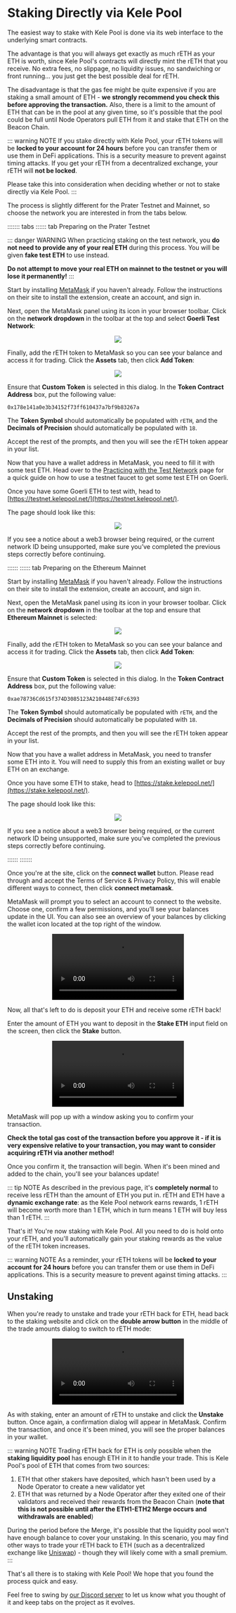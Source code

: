 # Staking Directly via Kele Pool

The easiest way to stake with Kele Pool is done via its web interface to the underlying smart contracts.

The advantage is that you will always get exactly as much rETH as your ETH is worth, since Kele Pool's contracts will directly mint the rETH that you receive.
No extra fees, no slippage, no liquidity issues, no sandwiching or front running... you just get the best possible deal for rETH.

The disadvantage is that the gas fee might be quite expensive if you are staking a small amount of ETH - **we strongly recommend you check this before approving the transaction.**
Also, there is a limit to the amount of ETH that can be in the pool at any given time, so it's possible that the pool could be full until Node Operators pull ETH from it and stake that ETH on the Beacon Chain.

::: warning NOTE
If you stake directly with Kele Pool, your rETH tokens will be **locked to your account for 24 hours** before you can transfer them or use them in DeFi applications.
This is a security measure to prevent against timing attacks.
If you get your rETH from a decentralized exchange, your rETH will **not be locked**.

Please take this into consideration when deciding whether or not to stake directly via Kele Pool.
:::

The process is slightly different for the Prater Testnet and Mainnet, so choose the network you are interested in from the tabs below.

::::::: tabs
:::::: tab Preparing on the Prater Testnet

::: danger WARNING
When practicing staking on the test network, you **do not need to provide any of your real ETH** during this process.
You will be given **fake test ETH** to use instead.

**Do not attempt to move your real ETH on mainnet to the testnet or you will lose it permanently!** 
:::

Start by installing [MetaMask](https://metamask.io/) if you haven't already.
Follow the instructions on their site to install the extension, create an account, and sign in.

Next, open the MetaMask panel using its icon in your browser toolbar.
Click on the **network dropdown** in the toolbar at the top and select **Goerli Test Network**:

<center>

![](./images/mm_network.png)

</center>

Finally, add the rETH token to MetaMask so you can see your balance and access it for trading.
Click the **Assets** tab, then click **Add Token**:

<center>

![](./images/mm_add_token.png)

</center>

Ensure that **Custom Token** is selected in this dialog.
In the **Token Contract Address** box, put the following value:

```
0x178e141a0e3b34152f73ff610437a7bf9b83267a
```

The **Token Symbol** should automatically be populated with `rETH`, and the **Decimals of Precision** should automatically be populated with `18`.

Accept the rest of the prompts, and then you will see the rETH token appear in your list.

Now that you have a wallet address in MetaMask, you need to fill it with some test ETH.
Head over to the [Practicing with the Test Network](../testnet/overview.md#getting-test-eth-on-goerli) page for a quick guide on how to use a testnet faucet to get some test ETH on Goerli.

Once you have some Goerli ETH to test with, head to [https://testnet.kelepool.net/](https://testnet.kelepool.net/).

The page should look like this:

<center>

![](./images/rp_test_site.png)

</center>

If you see a notice about a web3 browser being required, or the current network ID being unsupported, make sure you’ve completed the previous steps correctly before continuing.

::::::
:::::: tab Preparing on the Ethereum Mainnet

Start by installing [MetaMask](https://metamask.io/) if you haven't already.
Follow the instructions on their site to install the extension, create an account, and sign in.

Next, open the MetaMask panel using its icon in your browser toolbar.
Click on the **network dropdown** in the toolbar at the top and ensure that **Ethereum Mainnet** is selected:

<center>

![](./images/mm_network_main.png)

</center>

Finally, add the rETH token to MetaMask so you can see your balance and access it for trading.
Click the **Assets** tab, then click **Add Token**:

<center>

![](./images/mm_add_token.png)

</center>

Ensure that **Custom Token** is selected in this dialog.
In the **Token Contract Address** box, put the following value:

```
0xae78736Cd615f374D3085123A210448E74Fc6393
```

The **Token Symbol** should automatically be populated with `rETH`, and the **Decimals of Precision** should automatically be populated with `18`.

Accept the rest of the prompts, and then you will see the rETH token appear in your list.

Now that you have a wallet address in MetaMask, you need to transfer some ETH into it.
You will need to supply this from an existing wallet or buy ETH on an exchange.

Once you have some ETH to stake, head to [https://stake.kelepool.net/](https://stake.kelepool.net/).

The page should look like this:

<center>

![](./images/rp_test_site.png)

</center>

If you see a notice about a web3 browser being required, or the current network ID being unsupported, make sure you’ve completed the previous steps correctly before continuing.

::::::
:::::::


Once you're at the site, click on the **connect wallet** button. Please read through and accept the Terms of Service & Privacy Policy, this will enable different ways to connect, then click **connect metamask**.

MetaMask will prompt you to select an account to connect to the website.
Choose one, confirm a few permissions, and you’ll see your balances update in the UI. You can also see an overview of your balances by clicking the wallet icon located at the top right of the window.

<center>

![](https://cdn-kelepool.s3.us-west-2.amazonaws.com/rp_balances.mp4)

</center>

Now, all that's left to do is deposit your ETH and receive some rETH back!

Enter the amount of ETH you want to deposit in the **Stake ETH** input field on the screen, then click the **Stake** button.

<center>

![](https://cdn-kelepool.s3.us-west-2.amazonaws.com/stake.mp4)

</center>

MetaMask will pop up with a window asking you to confirm your transaction.

**Check the total gas cost of the transaction before you approve it - if it is very expensive relative to your transaction, you may want to consider acquiring rETH via another method!**

Once you confirm it, the transaction will begin.
When it's been mined and added to the chain, you'll see your balances update!

::: tip NOTE
As described in the previous page, it's **completely normal** to receive less rETH than the amount of ETH you put in.
rETH and ETH have a **dynamic exchange rate**: as the Kele Pool network earns rewards, 1 rETH will become worth more than 1 ETH, which in turn means 1 ETH will buy less than 1 rETH.
:::

That's it!
You're now staking with Kele Pool.
All you need to do is hold onto your rETH, and you'll automatically gain your staking rewards as the value of the rETH token increases.

::: warning NOTE
As a reminder, your rETH tokens will be **locked to your account for 24 hours** before you can transfer them or use them in DeFi applications.
This is a security measure to prevent against timing attacks.
:::


## Unstaking

When you're ready to unstake and trade your rETH back for ETH, head back to the staking website and click on the **double arrow button** in the middle of the trade amounts dialog to switch to rETH mode:

<center>

![](https://cdn-kelepool.s3.us-west-2.amazonaws.com/unstake.mp4)

</center>

As with staking, enter an amount of rETH to unstake and click the **Unstake** button.
Once again, a confirmation dialog will appear in MetaMask.
Confirm the transaction, and once it's been mined, you will see the proper balances in your wallet.

::: warning NOTE
Trading rETH back for ETH is only possible when the **staking liquidity pool** has enough ETH in it to handle your trade.
This is Kele Pool's pool of ETH that comes from two sources:

1. ETH that other stakers have deposited, which hasn't been used by a Node Operator to create a new validator yet
1. ETH that was returned by a Node Operator after they exited one of their validators and received their rewards from the Beacon Chain (**note that this is not possible until after the ETH1-ETH2 Merge occurs and withdrawals are enabled**)

During the period before the Merge, it's possible that the liquidity pool won't have enough balance to cover your unstaking.
In this scenario, you may find other ways to trade your rETH back to ETH (such as a decentralized exchange like [Uniswap](https://app.uniswap.org/#/swap)) - though they will likely come with a small premium.
:::

That's all there is to staking with Kele Pool!
We hope that you found the process quick and easy.

Feel free to swing by [our Discord server](https://discord.gg/G46XgK264a) to let us know what you thought of it and keep tabs on the project as it evolves.
